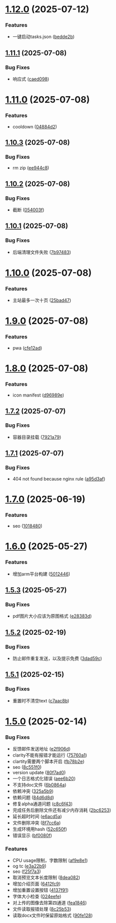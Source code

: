 # [1.12.0](https://github.com/14790897/handwriting-web/compare/v1.11.1...v1.12.0) (2025-07-12)


### Features

* 一键启动tasks.json ([bedde2b](https://github.com/14790897/handwriting-web/commit/bedde2b7e2a3fa6f19e92d06a7d604134ab415de))

## [1.11.1](https://github.com/14790897/handwriting-web/compare/v1.11.0...v1.11.1) (2025-07-08)


### Bug Fixes

* 响应式 ([caed098](https://github.com/14790897/handwriting-web/commit/caed09833a3ea65d102f01b70e04b34977116676))

# [1.11.0](https://github.com/14790897/handwriting-web/compare/v1.10.3...v1.11.0) (2025-07-08)


### Features

* cooldown ([04884d2](https://github.com/14790897/handwriting-web/commit/04884d2eba610d48ee6475c9c2d7fb2daf81fa24))

## [1.10.3](https://github.com/14790897/handwriting-web/compare/v1.10.2...v1.10.3) (2025-07-08)


### Bug Fixes

* rm zip ([ee944c8](https://github.com/14790897/handwriting-web/commit/ee944c8c207ec95a65fa198157df099c8ae9a5af))

## [1.10.2](https://github.com/14790897/handwriting-web/compare/v1.10.1...v1.10.2) (2025-07-08)


### Bug Fixes

* 截断 ([054003f](https://github.com/14790897/handwriting-web/commit/054003f93729dedb63f115ab5341b3e0e425ff0e))

## [1.10.1](https://github.com/14790897/handwriting-web/compare/v1.10.0...v1.10.1) (2025-07-08)


### Bug Fixes

* 后端清理文件失败 ([7b97483](https://github.com/14790897/handwriting-web/commit/7b97483a11aa42b45a2fa8abe2c3c150ec5f7569))

# [1.10.0](https://github.com/14790897/handwriting-web/compare/v1.9.0...v1.10.0) (2025-07-08)


### Features

* 主站最多一次十页 ([25bad47](https://github.com/14790897/handwriting-web/commit/25bad4771f53b4960c789eb40e85a5cce8a218cf))

# [1.9.0](https://github.com/14790897/handwriting-web/compare/v1.8.0...v1.9.0) (2025-07-08)


### Features

* pwa ([cfe12ad](https://github.com/14790897/handwriting-web/commit/cfe12ad0215ea1eb3c33564d30c7974edb4cbb66))

# [1.8.0](https://github.com/14790897/handwriting-web/compare/v1.7.2...v1.8.0) (2025-07-08)


### Features

* icon manifest ([d96989e](https://github.com/14790897/handwriting-web/commit/d96989e649e0a7524ae9d3d8fa3045c4486bd1c6))

## [1.7.2](https://github.com/14790897/handwriting-web/compare/v1.7.1...v1.7.2) (2025-07-07)


### Bug Fixes

* 容器目录挂载 ([7921a79](https://github.com/14790897/handwriting-web/commit/7921a793ff6fed75a1d924f956035a2e6d810bf7))

## [1.7.1](https://github.com/14790897/handwriting-web/compare/v1.7.0...v1.7.1) (2025-07-07)


### Bug Fixes

* 404 not found because nginx rule ([a95d3af](https://github.com/14790897/handwriting-web/commit/a95d3afb9a559c5d23be06abc28dddbd03e25042))

# [1.7.0](https://github.com/14790897/handwriting-web/compare/v1.6.0...v1.7.0) (2025-06-19)


### Features

* seo ([1018480](https://github.com/14790897/handwriting-web/commit/1018480968dcebbb1461b2f4121473549ea26564))

# [1.6.0](https://github.com/14790897/handwriting-web/compare/v1.5.3...v1.6.0) (2025-05-27)


### Features

* 增加arm平台构建 ([5012446](https://github.com/14790897/handwriting-web/commit/50124467831188cb5b116230de1347dabf17fcfe))

## [1.5.3](https://github.com/14790897/handwriting-web/compare/v1.5.2...v1.5.3) (2025-05-27)


### Bug Fixes

* pdf图片大小应该为原图格式 ([e28383d](https://github.com/14790897/handwriting-web/commit/e28383d411a254fccfdfd434ed1a1aa7c440e181))

## [1.5.2](https://github.com/14790897/handwriting-web/compare/v1.5.1...v1.5.2) (2025-02-19)


### Bug Fixes

* 防止邮件重复发送，以及提示免费 ([3dad59c](https://github.com/14790897/handwriting-web/commit/3dad59cfb5697610bb26c9f256d4c4eea5f62343))

## [1.5.1](https://github.com/14790897/handwriting-web/compare/v1.5.0...v1.5.1) (2025-02-15)


### Bug Fixes

* 重置时不清空text ([c7aac8b](https://github.com/14790897/handwriting-web/commit/c7aac8bbdd2e9097525aac480a94348c7f40c668))

# [1.5.0](https://github.com/14790897/handwriting-web/compare/v1.4.0...v1.5.0) (2025-02-14)


### Bug Fixes

*  反馈邮件发送地址 ([e2f906d](https://github.com/14790897/handwriting-web/commit/e2f906d6e60ed88b22b33cc4d468e858af0abbd7))
* clarity不能有报错才能运行 ([75760a1](https://github.com/14790897/handwriting-web/commit/75760a13e9a8a0d13bcd02cc23d5b8e683361ba1))
* clartity需要两个脚本开启 ([fb78b2e](https://github.com/14790897/handwriting-web/commit/fb78b2ec20d7489d50384e0e7e219cfd66609b1b))
* seo ([8c551f0](https://github.com/14790897/handwriting-web/commit/8c551f0fb959cc95aad92f5a6c23f117f66c4263))
* version update ([80f7ad0](https://github.com/14790897/handwriting-web/commit/80f7ad0f97cd3fb2cc59b845ae24eb06a7e01a41))
* 一个日志格式化错误 ([aee6b20](https://github.com/14790897/handwriting-web/commit/aee6b206402e3795399f0c1e3b3bb9f03bfabca8))
* 不支持doc文件 ([6b0864a](https://github.com/14790897/handwriting-web/commit/6b0864ad0af49e892647a542af95a243aac5de17))
* 依赖冲突 ([325a5b9](https://github.com/14790897/handwriting-web/commit/325a5b92eb6670a1839ffc3fcd4ec88cf1c6d43d))
* 依赖问题 ([84d6d8d](https://github.com/14790897/handwriting-web/commit/84d6d8d9f325ee4f4764fe2014ddbe4c2db3d41e))
* 修复alpha通道问题 ([c8c6f43](https://github.com/14790897/handwriting-web/commit/c8c6f43738e61b47c37662fa5a261b74f997e4dc))
* 完成任务后删除文件还有减少内存消耗 ([2bc6253](https://github.com/14790897/handwriting-web/commit/2bc6253ffe6b09d637a7103199b3bfa3391a3ee8))
* 延长超时时间 ([e6acd5a](https://github.com/14790897/handwriting-web/commit/e6acd5a1373bf5236e7e108f5519ce491b21f654))
* 文件删除冲突 ([8f7cc6a](https://github.com/14790897/handwriting-web/commit/8f7cc6a47d0c75b36fc71983771096315497bea3))
* 生成环境用hash ([52c650f](https://github.com/14790897/handwriting-web/commit/52c650fce13662e37b154d7d43830aa455453393))
* 错误显示 ([bf0080f](https://github.com/14790897/handwriting-web/commit/bf0080fdec4783e7aec8a114725b84e4503dacc5))


### Features

* CPU usage限制，字数限制 ([af9e8e1](https://github.com/14790897/handwriting-web/commit/af9e8e1d3875bbd0c39d5874000e230cf321a876))
* og  tc ([e3a22b9](https://github.com/14790897/handwriting-web/commit/e3a22b9aa6517c972ca2c50c884123f8ac15c994))
* seo ([f25f7a3](https://github.com/14790897/handwriting-web/commit/f25f7a3452dc99b1e2372bb45f40fbb9bdc9643b))
* 取消预览文本长度限制 ([8dea082](https://github.com/14790897/handwriting-web/commit/8dea0828e9fc6b0a949c5ae942b57ab0829f7fc7))
* 增加介绍页面 ([6412fc9](https://github.com/14790897/handwriting-web/commit/6412fc97d19ba5fedf879aac486672d9ef5275e6))
* 增加重置设置按钮 ([4137f91](https://github.com/14790897/handwriting-web/commit/4137f9136c77c3d1215637473f4eb1660ac0efdd))
* 字体大小检查 ([024eefe](https://github.com/14790897/handwriting-web/commit/024eefe241c259665be06926f0a0d08e4b61fa4d))
* 对上传的图像去除第四通道 ([fea1846](https://github.com/14790897/handwriting-web/commit/fea1846ffe4ecc05c9fca0f8dc08158bab74dd58))
* 文件读取报错处理 ([8c25b53](https://github.com/14790897/handwriting-web/commit/8c25b53adec5f90b71ea5811322a08d907d1eb54))
* 读取docx文件时保留原始格式 ([90fe128](https://github.com/14790897/handwriting-web/commit/90fe128f86d5b80c5cf79b57aeca4527eb39218d))

